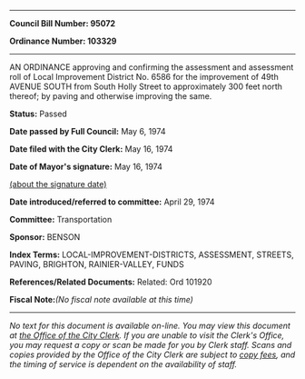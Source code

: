 

********

**Council Bill Number: 95072**
   
**Ordinance Number: 103329**
********

 AN ORDINANCE approving and confirming the assessment and assessment roll of Local Improvement District No. 6586 for the improvement of 49th AVENUE SOUTH from South Holly Street to approximately 300 feet north thereof; by paving and otherwise improving the same.

**Status:** Passed
   
**Date passed by Full Council:** May 6, 1974
   
**Date filed with the City Clerk:** May 16, 1974
   
**Date of Mayor's signature:** May 16, 1974
   
[(about the signature date)](/~public/approvaldate.htm)
   
   
   
**Date introduced/referred to committee:** April 29, 1974
   
**Committee:** Transportation
   
**Sponsor:** BENSON
   
   
**Index Terms:** LOCAL-IMPROVEMENT-DISTRICTS, ASSESSMENT, STREETS, PAVING, BRIGHTON, RAINIER-VALLEY, FUNDS

**References/Related Documents:** Related: Ord 101920

**Fiscal Note:**_(No fiscal note available at this time)_
********

_No text for this document is available on-line. You may view this document at [the Office of the City Clerk](http://www.seattle.gov/leg/clerk/contactUs.htm). If you are unable to visit the Clerk's Office, you may request a copy or scan be made for you by Clerk staff. Scans and copies provided by the Office of the City Clerk are subject to [copy fees](http://clerk.seattle.gov/~public/clerkfees.htm), and the timing of service is dependent on the availability of staff._

